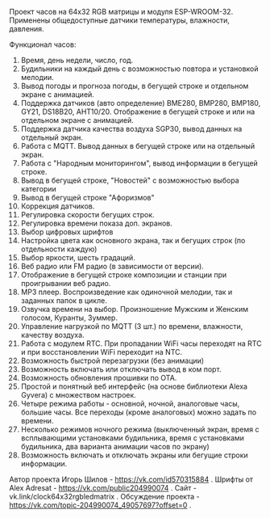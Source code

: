Проект часов на 64х32 RGB матрицы и модуля ESP-WROOM-32. 
Применены общедоступные датчики температуры, влажности, давления. 

Функционал часов:
01. Время, день недели, число, год.
02. Будильники на каждый день с возможностью повтора и установкой мелодии.
03. Вывод погоды и прогноза погоды, в бегущей строке и отдельном экране с анимацией.
04. Поддержка датчиков (авто определение) BME280, BMP280, BMP180, GY21, DS18B20, AHT10/20.
Отображение в бегущей строке и или на отдельном экране с анимацией.
05. Поддержка датчика качества воздуха SGP30, вывод данных на отдельный экран.
06. Работа с MQTT. Вывод данных в бегущей строке или на отдельный экран.
07. Работа с "Народным мониторингом", вывод информации в бегущей строке.
08. Вывод в бегущей строке, "Новостей" с возможностью выбора категории
09. Вывод в бегущей строке "Афоризмов"
10. Коррекция датчиков.
11. Регулировка скорости бегущих строк.
12. Регулировка времени показа доп. экранов.
13. Выбор цифровых шрифтов
14. Настройка цвета как основного экрана, так и бегущих строк (по отдельности каждую)
15. Выбор яркости, шесть градаций.
16. Веб радио или FM радио (в зависимости от версии).
17. Отображение в бегущей строке композиции и станции при проигрывании веб радио.
18. МР3 плеер. Воспроизведение как одиночной мелодии, так и заданных папок в цикле.
19. Озвучка времени на выбор. Произношение Мужским и Женским голосом, Куранты, Зуммер.
20. Управление нагрузкой по MQTT (3 шт.) по времени, влажности, качеству воздуха.
21. Работа с модулем RTC. При пропадании WiFi часы переходят на RTC и при восстановлении WiFi
переходит на NTC.
22. Возможность быстрой перезагрузки (без анимации)
23. Возможность включать или отключать вывод в ком порт.
24. Возможность обновления прошивки по ОТА.
25. Простой и понятный веб интерфейс (на основе библиотеки Alexa Gyvera) с множеством настроек.
26. Четыре режима работы - основной, ночной, аналоговые часы, большие часы. Все переходы (кроме
аналоговых) можно задать по времени.
27. Несколько режимов ночного режима (выключенный экран, время с всплывающими установками
будильника, время с установками будильника, два варианта анимации часов по экрану)
28. Возможность включать и отключать экраны или бегущие строки информации.


Автор проекта Игорь Шилов - https://vk.com/id570315884 .
Шрифты от Alex Adresat - https://vk.com/public204990074 .
Сайт - vk.link/clock64x32rgbledmatrix .
Обсуждение проекта - https://vk.com/topic-204990074_49057697?offset=0 .
